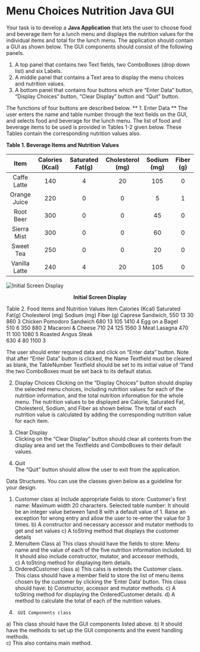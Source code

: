 Menu Choices Nutrition Java GUI
================================

Your task is to develop a **Java Application** that lets the user to choose food and beverage 
item for a lunch menu and displays the nutrition values for the individual items and total for 
the lunch menu. The application should contain a GUI as shown below. The GUI components 
should consist of the following panels. 


  1.  A top panel that contains two Text fields, two ComboBoxes (drop down list) and six 
Labels. 
  2.  A middle panel that contains a Text area to display the menu choices and nutrition 
values.  
  3.  A bottom panel that contains four buttons which are “Enter Data” button, “Display 
Choices” button, “Clear Display” button and “Quit” button.  


The functions of four buttons are described below. 
**  1. Enter Data **
        The user enters the name and table number through the text fields on the GUI, and 
selects food and beverage for the lunch menu. The list of food and beverage items to 
be  used  is  provided  in  Tables  1-2  given  below.  These  Tables  contain  the 
corresponding nutrition values also. 

**Table 1. Beverage Items and Nutrition Values**


|  Item |  Calories (Kcal) | Saturated Fat(g) | Cholesterol (mg) | Sodium (mg) | Fiber (g) |
|:--------------:|:----------------:|:------------------:|:------------------:|:--------------:|:------------:|
|Caffe Latte|140| 4|20|105| 0| 
|Orange Juice|220|0|0|5|1 |
|Root Beer| 300|0 |0| 45| 0| 
|Sierra Mist| 300|0|0|60| 0| 
|Sweet Tea|250| 0|0|20| 0| 
|Vanilla Latte| 240|4 | 20| 105 |0| 

![Initial Screen Display](http://i11.tietuku.com/d472ee5a31f8231a.png)
<p align='center'><b>Initial Screen Display</b></p>

Table 2. Food items and Nutrition Values 
Item  Calories 
(Kcal) 
Saturated 
Fat(g) 
Cholesterol 
(mg) 
Sodium (mg)  Fiber (g) 
Caprese 
Sandwich, 
550  13  30  860  3 
Chicken 
Pomodoro 
Sandwich 
680  13  105  1410  4 
Egg on a 
Bagel  
510  6  350  880  2 
Macaroni & 
Cheese 
710  24  125  1560  3 
Meat Lasagna  470  11  100  1080  5 
Roasted 
Angus Steak  
630  4  80  1100  3 

The user should enter required data and click on “Enter data” button. Note that after “Enter 
Data”  button  is  clicked,  the  Name  Textfield  must  be  cleared  as  blank,  the  TableNumber 
Textfield should be set to its initial value of ‘1’and the two ComboBoxes must be set back to 
its default status. 
 
 
2. Display Choices 
Clicking on the “Display Choices” button should display the selected menu choices, 
including nutrition values for each of the nutrition information, and the total nutrition 
information for the whole menu. The nutrition values to be displayed are Calorie, 
Saturated Fat, Cholesterol, Sodium, and Fiber as shown below. The total of each 
nutrition value is calculated by adding the corresponding nutrition value for each 
item.  

3.  Clear Display  
Clicking on the “Clear Display” button should clear all contents from the display area 
and set the Textfields and ComboBoxes to their default values.  
 
4. Quit  
The “Quit” button should allow the user to exit from the application.  
 
Data Structures. 
You can use the classes given below as a guideline for your design. 
1.  Customer class 
a)  Include appropriate fields to store: 
 Customer's first name:  Maximum width 20 characters. 
Selected table number: It should be an integer value between 1and 8 with a 
default value  of 1. Raise an exception for wrong entry and allow the user to 
re-enter the value for 3 times. 
b)  A constructor and necessary accessor and mutator methods to get and set 
values 
c)  A toString method that displays the customer details 
2.  MenuItem Class 
a)  This class should have the fields to store: 
Menu name and the value of each of the five nutrition information included. 
b)  It should also include constructor, mutator, and accessor methods,  
c)  A toString method for displaying item details. 
3.  OrderedCustomer class 
a)  This  calss  is  extends  the  Customer  class. This  class  should  have  a  member 
field to store the list of menu items chosen by the customer by clicking the 
‘Enter Data’ button. 
This class should have: 
b)  Constructor, accessor and mutator methods. 
c)  A toString method for displaying the OrderedCustomer details. 
d)  A method to calculate the total of each of the nutrition values. 
 4.      GUI Components class 
a)  This class should have the GUI components listed above. 
b)  It should have the methods to set up the GUI components and the event 
handling methods.   
c)  This also contains main method.   
